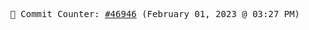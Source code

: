 <p align="center">
    <samp>
        📮 Commit Counter: <a href="https://github.com/Javascript-void0/Javascript-void0/commits/main">#46946</a> (February 01, 2023 @ 03:27 PM)
    </samp>
</p>